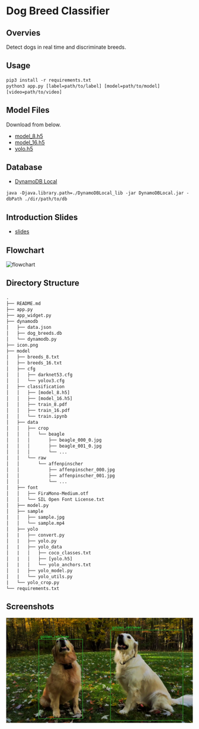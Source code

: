 # Dog Breed Classifier

## Overvies
Detect dogs in real time and discriminate breeds.  

## Usage
```
pip3 install -r requirements.txt
python3 app.py [label=path/to/label] [model=path/to/model] [video=path/to/video]
```

## Model Files
Download from below.
* [model_8.h5](https://www.dropbox.com/s/ol3w28b8onl23xa/model_8.h5?dl=0)  
* [model_16.h5](https://www.dropbox.com/s/btpeb738uk3mikq/model_16.h5?dl=0)  
* [yolo.h5](https://www.dropbox.com/s/kozt3gbk5l5ucde/yolo.h5?dl=0)  

## Database
* [DynamoDB Local](https://docs.aws.amazon.com/ja_jp/amazondynamodb/latest/developerguide/DynamoDBLocal.DownloadingAndRunning.html)
```
java -Djava.library.path=./DynamoDBLocal_lib -jar DynamoDBLocal.jar -dbPath ./dir/path/to/db
```

## Introduction Slides
* [slides](https://docs.google.com/presentation/d/1l0LN2YL9Yo8Kis8--WkkkermDjyC0KMCYUctEZanW28/edit?usp=sharing)

## Flowchart
![flowchart](https://i.imgur.com/cKUVat8.png)

## Directory Structure
```
.
├── README.md
├── app.py
├── app_widget.py
├── dynamodb
│   ├── data.json
│   ├── dog_breeds.db
│   └── dynamodb.py
├── icon.png
├── model
│   ├── breeds_8.txt
│   ├── breeds_16.txt
│   ├── cfg
│   │   ├── darknet53.cfg
│   │   └── yolov3.cfg
│   ├── classification
│   │   ├── [model_8.h5]
│   │   ├── [model_16.h5]
│   │   ├── train_8.pdf
│   │   ├── train_16.pdf
│   │   └── train.ipynb
│   ├── data
│   │   ├── crop
│   │   │   └── beagle
│   │   │       ├── beagle_000_0.jpg
│   │   │       ├── beagle_001_0.jpg
│   │   │       └── ...
│   │   └── raw
│   │       └── affenpinscher
│   │           ├── affenpinscher_000.jpg
│   │           ├── affenpinscher_001.jpg
│   │           └── ...
│   ├── font
│   │   ├── FiraMono-Medium.otf
│   │   └── SIL Open Font License.txt
│   ├── model.py
│   ├── sample
│   │   ├── sample.jpg
│   │   └── sample.mp4
│   ├── yolo
│   |   ├── convert.py
│   |   ├── yolo.py
│   |   ├── yolo_data
│   |   │   ├── coco_classes.txt
│   |   │   ├── [yolo.h5]
│   |   │   └── yolo_anchors.txt
│   |   ├── yolo_model.py
│   |   └── yolo_utils.py
|   └── yolo_crop.py  
└── requirements.txt
```

## Screenshots
![screenshot](design/screenshot.png)
